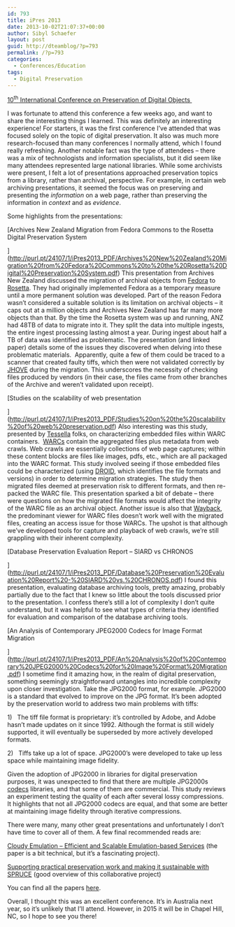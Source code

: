 ```yaml
---
id: 793
title: iPres 2013
date: 2013-10-02T21:07:37+00:00
author: Sibyl Schaefer
layout: post
guid: http://dteamblog/?p=793
permalink: /?p=793
categories:
  - Conferences/Education
tags:
  - Digital Preservation
---
```

[10<sup>th</sup> International Conference on Preservation of Digital Objects ](http://ipres2013.ist.utl.pt/)

I was fortunate to attend this conference a few weeks ago, and want to share the interesting things I learned. This was definitely an interesting experience! For starters, it was the first conference I’ve attended that was focused solely on the topic of digital preservation. It also was much more research-focused than many conferences I normally attend, which I found really refreshing. Another notable fact was the type of attendees – there was a mix of technologists and information specialists, but it did seem like many attendees represented large national libraries. While some archivists were present, I felt a lot of presentations approached preservation topics from a library, rather than archival, perspective. For example, in certain web archiving presentations, it seemed the focus was on preserving and presenting the _information_ on a web page, rather than preserving the information in _context_ and as _evidence_.

Some highlights from the presentations:

[<!--more-->Archives New Zealand Migration from Fedora Commons to the Rosetta Digital Preservation System


  
](http://purl.pt/24107/1/iPres2013_PDF/Archives%20New%20Zealand%20Migration%20from%20Fedora%20Commons%20to%20the%20Rosetta%20Digital%20Preservation%20System.pdf) This presentation from Archives New Zealand discussed the migration of archival objects from [Fedora](http://www.fedora-commons.org/about) to [Rosetta](http://www.exlibrisgroup.com/category/RosettaOverview). They had originally implemented Fedora as a temporary measure until a more permanent solution was developed. Part of the reason Fedora wasn’t considered a suitable solution is its limitation on archival objects – it caps out at a million objects and Archives New Zealand has far many more objects than that. By the time the Rosetta system was up and running, ANZ had 48TB of data to migrate into it. They split the data into multiple ingests, the entire ingest processing lasting almost a year. During ingest about half a TB of data was identified as problematic. The presentation (and linked paper) details some of the issues they discovered when delving into these problematic materials.  Apparently, quite a few of them could be traced to a scanner that created faulty tiffs, which then were not validated correctly by [JHOVE](http://sourceforge.net/projects/jhove/) during the migration. This underscores the necessity of checking files produced by vendors (in their case, the files came from other branches of the Archive and weren’t validated upon receipt).

[Studies on the scalability of web presentation
  
](http://purl.pt/24107/1/iPres2013_PDF/Studies%20on%20the%20scalability%20of%20web%20preservation.pdf) Also interesting was this study, presented by [Tessella](http://www.tessella.com/) folks, on characterizing embedded files within WARC containers.  [WARCs](http://www.digitalpreservation.gov/formats/fdd/fdd000236.shtml) contain the aggregated files plus metadata from web crawls. Web crawls are essentially collections of web page captures; within these content blocks are files like images, pdfs, etc., which are all packaged into the WARC format. This study involved seeing if those embedded files could be characterized (using [DROID](http://www.nationalarchives.gov.uk/information-management/our-services/dc-file-profiling-tool.htm), which identifies the file formats and versions) in order to determine migration strategies. The study then migrated files deemed at preservation risk to different formats, and then re-packed the WARC file. This presentation sparked a bit of debate – there were questions on how the migrated file formats would affect the integrity of the WARC file as an archival object. Another issue is also that [Wayback](http://archive-access.sourceforge.net/projects/wayback/), the predominant viewer for WARC files doesn’t work well with the migrated files, creating an access issue for those WARCs. The upshot is that although we’ve developed tools for capture and playback of web crawls, we’re still grappling with their inherent complexity.

[Database Preservation Evaluation Report – SIARD vs CHRONOS
  
](http://purl.pt/24107/1/iPres2013_PDF/Database%20Preservation%20Evaluation%20Report%20-%20SIARD%20vs.%20CHRONOS.pdf) I found this presentation, evaluating database archiving tools, pretty amazing, probably partially due to the fact that I knew so little about the tools discussed prior to the presentation. I confess there’s still a lot of complexity I don’t quite understand, but it was helpful to see what types of criteria they identified for evaluation and comparison of the database archiving tools.

[An Analysis of Contemporary JPEG2000 Codecs for Image Format Migration
  
](http://purl.pt/24107/1/iPres2013_PDF/An%20Analysis%20of%20Contemporary%20JPEG2000%20Codecs%20for%20Image%20Format%20Migration.pdf) I sometime find it amazing how, in the realm of digital preservation, something seemingly straightforward untangles into incredible complexity upon closer investigation. Take the JPG2000 format, for example. JPG2000 is a standard that evolved to improve on the JPG format. It’s been adopted by the preservation world to address two main problems with tiffs:

1)   The tiff file format is proprietary: it’s controlled by Adobe, and Adobe hasn’t made updates on it since 1992. Although the format is still widely supported, it will eventually be superseded by more actively developed formats.
  
2)   Tiffs take up a lot of space. JPG2000’s were developed to take up less space while maintaining image fidelity.

Given the adoption of JPG2000 in libraries for digital preservation purposes, it was unexpected to find that there are multiple JPG2000s [codecs](http://en.wikipedia.org/wiki/Codec) libraries, and that some of them are commercial. This study reviews an experiment testing the quality of each after several lossy compressions. It highlights that not all JPG2000 codecs are equal, and that some are better at maintaining image fidelity through iterative compressions.

There were many, many other great presentations and unfortunately I don&#8217;t have time to cover all of them. A few final recommended reads are:
  
[Cloudy Emulation – Efficient and Scalable Emulation-based Services](http://purl.pt/24107/1/iPres2013_PDF/Cloudy%20Emulation%20%E2%80%93%20Efficient%20and%20Scaleable%20Emulation-based%20Services.pdf) (the paper is a bit technical, but it&#8217;s a fascinating project).
  
[Supporting practical preservation work and making it sustainable with SPRUCE](http://purl.pt/24107/1/iPres2013_PDF/Supporting%20practical%20preservation%20work%20and%20making%20it%20sustainable%20with%20SPRUCE.pdf) (good overview of this collaborative project)

You can find all the papers [here](http://purl.pt/24107/1/).

Overall, I thought this was an excellent conference. It&#8217;s in Australia next year, so it&#8217;s unlikely that I&#8217;ll attend. However, in 2015 it will be in Chapel Hill, NC, so I hope to see you there!

&nbsp;

&nbsp;

&nbsp;